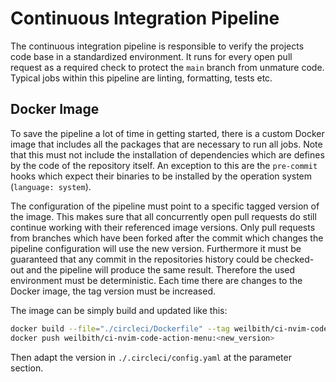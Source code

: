 # Continuous Integration Pipeline

The continuous integration pipeline is responsible to verify the projects code
base in a standardized environment. It runs for every open pull request as
a required check to protect the `main` branch from unmature code. Typical jobs
within this pipeline are linting, formatting, tests etc.

## Docker Image

To save the pipeline a lot of time in getting started, there is a custom Docker
image that includes all the packages that are necessary to run all jobs. Note
that this must not include the installation of dependencies which are defines by
the code of the repository itself. An exception to this are the `pre-commit`
hooks which expect their binaries to be installed by the operation system
(`language: system`).

The configuration of the pipeline must point to a specific tagged version of the
image. This makes sure that all concurrently open pull requests do still
continue working with their referenced image versions. Only pull requests from
branches which have been forked after the commit which changes the pipeline
configuration will use the new version. Furthermore it must be guaranteed that
any commit in the repositories history could be checked-out and the pipeline
will produce the same result. Therefore the used environment must be
deterministic. Each time there are changes to the Docker image, the tag version
must be increased.

The image can be simply build and updated like this:

```sh
docker build --file="./circleci/Dockerfile" --tag weilbith/ci-nvim-code-action-menu:<new_version> .
docker push weilbith/ci-nvim-code-action-menu:<new_version>
```

Then adapt the version in `./.circleci/config.yaml` at the parameter section.
